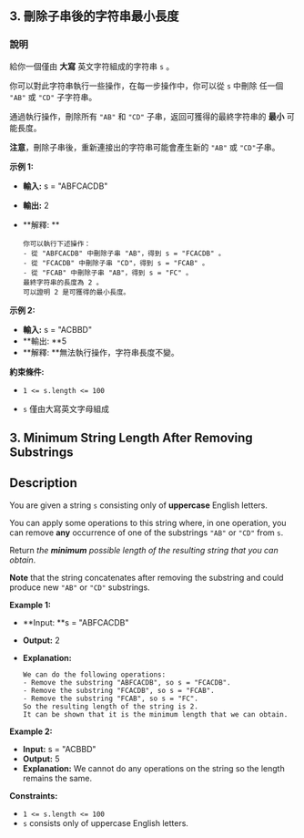 ## 3. 刪除子串後的字符串最小長度

### 說明

給你一個僅由 **大寫** 英文字符組成的字符串 `s` 。

你可以對此字符串執行一些操作，在每一步操作中，你可以從 `s` 中刪除 任一個 `"AB"` 或 `"CD"` 子字符串。

通過執行操作，刪除所有 `"AB"` 和 `"CD"` 子串，返回可獲得的最終字符串的 **最小** 可能長度。

**注意**，刪除子串後，重新連接出的字符串可能會產生新的 `"AB"` 或 `"CD"`子串。

**示例 1:**

- **輸入:** s = "ABFCACDB"

- **輸出:** 2

- **解釋: **

  ```
  你可以執行下述操作：
  - 從 "ABFCACDB" 中刪除子串 "AB"，得到 s = "FCACDB" 。
  - 從 "FCACDB" 中刪除子串 "CD"，得到 s = "FCAB" 。
  - 從 "FCAB" 中刪除子串 "AB"，得到 s = "FC" 。
  最終字符串的長度為 2 。
  可以證明 2 是可獲得的最小長度。
  ```

**示例 2:**

- **輸入:**  s = "ACBBD"
- **輸出: **5
- **解釋: **無法執行操作，字符串長度不變。

**約束條件:**

- `1 <= s.length <= 100`

- `s` 僅由大寫英文字母組成

  

## 3. Minimum String Length After Removing Substrings

## Description

You are given a string `s` consisting only of **uppercase** English letters.

You can apply some operations to this string where, in one operation, you can remove **any** occurrence of one of the substrings `"AB"` or `"CD"` from `s`.

Return *the **minimum** possible length of the resulting string that you can obtain*.

**Note** that the string concatenates after removing the substring and could produce new `"AB"` or `"CD"` substrings.

**Example 1:**

- **Input: **s = "ABFCACDB"

- **Output:** 2

- **Explanation:** 

  ```
  We can do the following operations:
  - Remove the substring "ABFCACDB", so s = "FCACDB".
  - Remove the substring "FCACDB", so s = "FCAB".
  - Remove the substring "FCAB", so s = "FC".
  So the resulting length of the string is 2.
  It can be shown that it is the minimum length that we can obtain.
  ```

**Example 2:**

- **Input:** s = "ACBBD"
- **Output:** 5
- **Explanation:** We cannot do any operations on the string so the length remains the same.

**Constraints:**

- `1 <= s.length <= 100`
- `s` consists only of uppercase English letters.